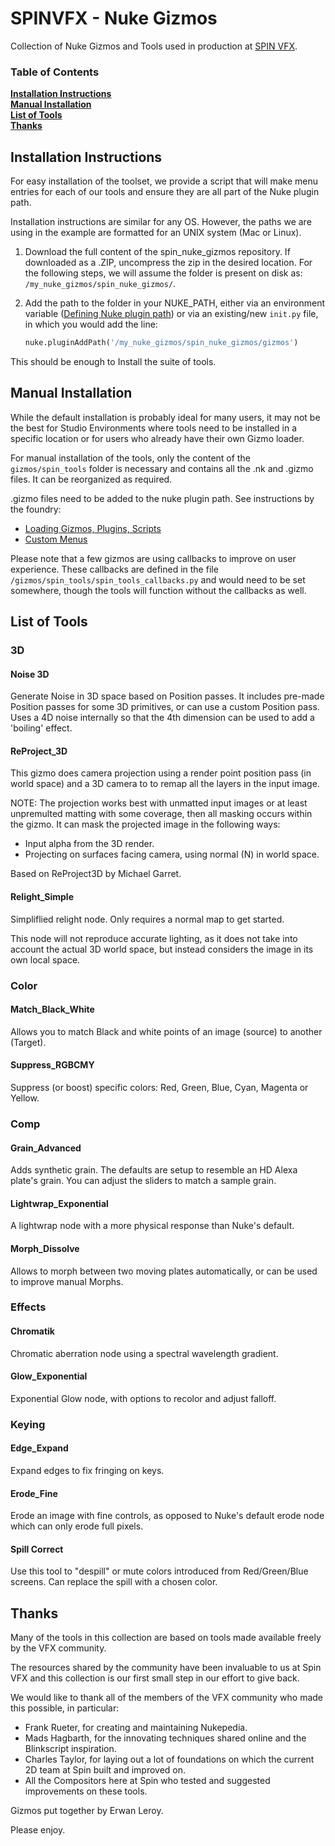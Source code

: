 # SPINVFX - Nuke Gizmos
Collection of Nuke Gizmos and Tools used in production at [SPIN VFX](http://www.spinvfx.com/).
 
### Table of Contents
**[Installation Instructions](#installation-instructions)**<br>
**[Manual Installation](#manual-installation)**<br>
**[List of Tools](#list-of-tools)**<br>
**[Thanks](#thanks)**

## Installation Instructions
For easy installation of the toolset, we provide a script that will make menu entries for each of our tools and ensure 
they are all part of the Nuke plugin path.

Installation instructions are similar for any OS. However, the paths we are using in the example are formatted for an 
UNIX system (Mac or Linux).

1. Download the full content of the spin_nuke_gizmos repository. If downloaded
as a .ZIP, uncompress the zip in the desired location. For the following steps, we will assume the folder is present 
on disk as: `/my_nuke_gizmos/spin_nuke_gizmos/`.
2. Add the path to the folder in your NUKE_PATH, either via an environment variable ([Defining Nuke plugin path](
https://learn.foundry.com/nuke/content/comp_environment/configuring_nuke/defining_nuke_plugin_path.html)) or 
via an existing/new `init.py` file, in which you would add the line: 

    ```python
    nuke.pluginAddPath('/my_nuke_gizmos/spin_nuke_gizmos/gizmos')
    ```
    
This should be enough to Install the suite of tools.


## Manual Installation
While the default installation is probably ideal for many users, it may not be the best for Studio Environments 
where tools need to be installed in a specific location or for users who already have their own Gizmo loader.

For manual installation of the tools, only the content of the `gizmos/spin_tools` folder is necessary and contains all 
the .nk and .gizmo files. 
It can be reorganized as required.

.gizmo files need to be added to the nuke plugin path. See instructions by the foundry: 
- [Loading Gizmos, Plugins, Scripts](
https://learn.foundry.com/nuke/content/comp_environment/configuring_nuke/loading_gizmos_plugins_scripts.html)
- [Custom Menus](
https://learn.foundry.com/nuke/content/comp_environment/configuring_nuke/custom_menus_toolbars.html)
 
Please note that a few gizmos are using callbacks to improve on user experience. These callbacks are defined in the 
file `/gizmos/spin_tools/spin_tools_callbacks.py` and would need to be set somewhere, though the tools will function 
without the callbacks as well.

## List of Tools

### 3D
#### Noise 3D
Generate Noise in 3D space based on Position passes. It includes pre-made Position passes for some 3D primitives, or 
can use a custom Position pass. Uses a 4D noise internally so that the 4th dimension can be used to add a 'boiling' 
effect.
#### ReProject_3D
This gizmo does camera projection using a render point position pass (in world space) and a 3D camera to 
to remap all the layers in the input image.

NOTE: The projection works best with unmatted input images or at least unpremulted matting with some coverage, 
then all masking occurs within the gizmo.
It can mask the projected image in the following ways:
- Input alpha from the 3D render.
- Projecting on surfaces facing camera, using normal (N) in world space.

Based on ReProject3D by Michael Garret.
#### Relight_Simple
Simpliflied relight node. Only requires a normal map to get started.

This node will not reproduce accurate lighting, 
as it does not take into account the actual 3D world space, but instead considers the image in its own local space.

### Color
#### Match_Black_White
Allows you to match Black and white points of an image (source) to another (Target).
#### Suppress_RGBCMY
Suppress (or boost) specific colors: Red, Green, Blue, Cyan, Magenta or Yellow.

### Comp
#### Grain_Advanced
Adds synthetic grain. The defaults are setup to resemble an HD Alexa plate's grain.
You can adjust the sliders to match a sample grain.
#### Lightwrap_Exponential
A lightwrap node with a more physical response than Nuke's default.
#### Morph_Dissolve
Allows to morph between two moving plates automatically, or can be used to improve manual Morphs.

### Effects
#### Chromatik
Chromatic aberration node using a spectral wavelength gradient.
#### Glow_Exponential
Exponential Glow node, with options to recolor and adjust falloff.

### Keying
#### Edge_Expand
Expand edges to fix fringing on keys.
#### Erode_Fine
Erode an image with fine controls, as opposed to Nuke's default erode node which can only erode full pixels.
#### Spill Correct
Use this tool to "despill" or mute colors introduced from Red/Green/Blue screens. Can replace the spill with a chosen
color.


## Thanks
Many of the tools in this collection are based on tools made available freely by the VFX community.

The resources shared by the community have been invaluable to us at Spin VFX and this collection is our first small
step in our effort to give back.

We would like to thank all of the members of the VFX community who made this possible, in particular:
- Frank Rueter, for creating and maintaining Nukepedia.
- Mads Hagbarth, for the innovating techniques shared online and the Blinkscript inspiration.
- Charles Taylor, for laying out a lot of foundations on which the current 2D team at Spin built and improved on.
- All the Compositors here at Spin who tested and suggested improvements on these tools.

Gizmos put together by Erwan Leroy.

Please enjoy.

